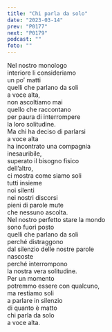 ```yaml
---
title: "Chi parla da solo"
date: "2023-03-14"
prev: "P0177"
next: "P0179"
podcast: ""
foto: ""
---
```


Nel nostro monologo  
interiore li consideriamo  
un po’ matti  
quelli che parlano da soli  
a voce alta,  
non ascoltiamo mai  
quello che raccontano  
per paura di interrompere  
la loro solitudine.  
Ma chi ha deciso di parlarsi  
a voce alta  
ha incontrato una compagnia  
inesauribile,  
superato il bisogno fisico  
dell’altro,  
ci mostra come siamo soli  
tutti insieme  
noi silenti  
nei nostri discorsi  
pieni di parole mute  
che nessuno ascolta.  
Nel nostro perfetto stare la mondo  
sono fuori posto  
quelli che parlano da soli  
perché distraggono   
dal silenzio delle nostre parole  
nascoste  
perché interrompono  
la nostra vera solitudine.  
Per un momento  
potremmo essere con qualcuno,  
ma restiamo soli  
a parlare in silenzio  
di quanto è matto  
chi parla da solo  
a voce alta.  